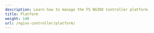 ```yaml
---
description: Learn how to manage the F5 NGINX Controller platform.
title: Platform
weight: 140
url: /nginx-controller/platform/
---
```


